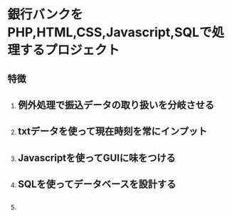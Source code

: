 # 銀行バンクをPHP,HTML,CSS,Javascript,SQLで処理するプロジェクト

## 特徴
1. ## 例外処理で振込データの取り扱いを分岐させる
1. ## txtデータを使って現在時刻を常にインプット
1. ## Javascriptを使ってGUIに味をつける
1. ## SQLを使ってデータベースを設計する
1. ## 
